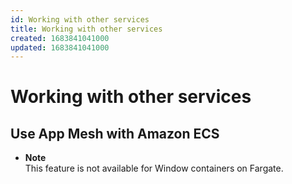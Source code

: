 ```yaml
---
id: Working with other services
title: Working with other services
created: 1683841041000
updated: 1683841041000
---
```

# Working with other services
## Use App Mesh with Amazon ECS

- **Note**  
This feature is not available for Window containers on Fargate\.

